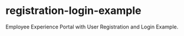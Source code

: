 # registration-login-example

 Employee Experience Portal with User Registration and Login Example.
